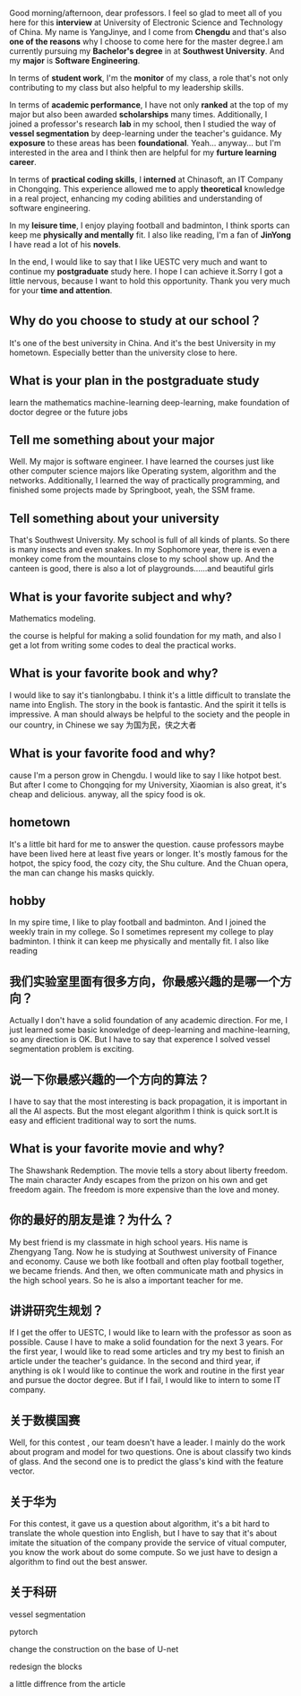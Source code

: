 Good morning/afternoon, dear professors. I feel so glad to meet all of you here for this **interview** at University of Electronic Science and Technology of China. My name is YangJinye, and I come from **Chengdu** and that\'s also **one of the reasons** why I choose to come here for the master degree.I am currently pursuing my **Bachelor's degree** in at **Southwest University**. And my **major** is **Software Engineering**.

In terms of **student work**, I'm the **monitor** of my class, a role that\'s not only contributing to my class but also helpful to my leadership skills.

In terms of **academic performance**, I have not only **ranked** at the top of my major but also been awarded **scholarships** many times. Additionally, I joined a professor's research **lab** in my school, then I studied the way of **vessel segmentation** by deep-learning under the teacher's guidance. My **exposure** to these areas has been **foundational**. Yeah... anyway...  but I'm interested in the area and I think then are helpful for my **furture learning career**.

In terms of **practical coding skills**, I **interned** at Chinasoft, an IT Company in Chongqing. This experience allowed me to apply **theoretical** knowledge in a real project, enhancing my coding abilities and understanding of software engineering.

In my **leisure time**, I enjoy playing football and badminton, I think sports can keep me **physically and mentally** fit. I also like reading, I'm a fan of **JinYong** I have read a lot of his **novels**.

In the end, I would like to say that I like UESTC very much and want to continue my **postgraduate** study here. I hope I can achieve it.Sorry I got a little nervous, because I want to hold this opportunity. Thank you very much for your **time and attention**.

## Why do you choose to study at our school？

It's one of the best university in China. And it\'s the best University in my hometown. Especially better than the university close to here.

## What is your plan in the postgraduate study

learn the mathematics machine-learning deep-learning, make foundation of doctor degree or the future jobs

## Tell me something about your major

Well. My major is software engineer. I have learned the courses just like other computer science majors like Operating system, algorithm and the networks. Additionally, I learned the way of practically programming, and finished some projects made by Springboot, yeah, the SSM frame.

## Tell something about your university

That\'s Southwest University. My school is full of all kinds of plants. So there is many insects and even snakes. In my Sophomore year, there is even a monkey come from the mountains close to my school show up. And the canteen is good, there is also a lot of playgrounds......and beautiful girls

## What is your favorite subject and why?

Mathematics modeling.

the course is helpful for making a solid foundation for my math, and also I get a lot from writing some codes to deal the practical works.



## What is your favorite book and why?

I would like to say it\'s tianlongbabu. I think it\'s a little difficult to translate the name into English. The story in the book is fantastic. And the spirit it tells is impressive. A man should always be helpful to the society and the people in our country, in Chinese we say 为国为民，侠之大者



## What is your favorite food and why?

cause I\'m a person grow in Chengdu. I would like to say I like hotpot best. But after I come to Chongqing for my University, Xiaomian is also great, it\'s cheap and delicious. anyway, all the spicy food is ok.



## hometown

It\'s a little bit hard for me to answer the question. cause professors maybe have been lived here at least five years or longer. It\'s mostly famous for the hotpot, the spicy food, the cozy city, the Shu culture. And the Chuan opera, the man can change his masks quickly.



## hobby

In my spire time, I like to play football and badminton. And I joined the weekly train in my college. So I sometimes represent my college to play badminton. I think it can keep me physically and mentally fit. I also like reading



## 我们实验室里面有很多方向，你最感兴趣的是哪一个方向？

Actually I don\'t have a solid foundation of any academic direction. For me, I just learned some basic knowledge of deep-learning and machine-learning, so any direction is OK. But I have to say that experence I solved vessel segmentation problem is exciting.



## 说一下你最感兴趣的一个方向的算法？

I have to say that the most interesting is back propagation, it is important in all the AI aspects. But the most elegant algorithm I think is quick sort.It is easy and efficient traditional way to sort the nums.



## What is your favorite movie and why?

The Shawshank Redemption. The movie tells a story about liberty freedom. The main character Andy escapes from the prizon on his own and get freedom again. The freedom is more expensive than the love and money.



## 你的最好的朋友是谁？为什么？

My best friend is my classmate in high school years. His name is Zhengyang Tang. Now he is studying at Southwest university of Finance and economy. Cause we both like football and often play football together, we became friends. And then, we often communicate math and physics in the high school years. So he is also a important teacher for me.



## 讲讲研究生规划？

If I get the offer to UESTC, I would like to learn with the professor as soon as possible. Cause I have to make a solid foundation for the next 3 years. For the first year, I would like to read some articles and try my best to finish an article under the teacher\'s guidance. In the second and third year, if anything is ok I would like to continue the work and routine in the first year and pursue the doctor degree. But if I fail, I would like to intern to some IT company.

## 关于数模国赛

Well, for this contest , our team doesn\'t have a leader. I mainly do the work about program and model for two questions. One is about classify two kinds of glass. And the second one is to predict the glass\'s kind with the feature vector.

## 关于华为

For this contest, it gave us a question about algorithm, it\'s a bit hard to translate the whole question into English, but I have to say that it\'s about imitate the situation of the company provide the service of vitual computer, you know the work about do some compute. So we just have to design a algorithm to find out the best answer.

## 关于科研

vessel segmentation

pytorch

change the construction on the base of U-net

redesign the blocks

a little diffrence from the article



